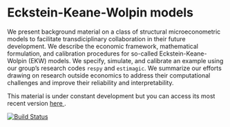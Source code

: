 # Eckstein-Keane-Wolpin models

We present background material on a class of structural microeconometric models to facilitate transdiciplinary collaboration in their future development. We describe the economic framework, mathematical formulation, and calibration procedures for so-called Eckstein-Keane-Wolpin (EKW) models. We specify, simulate, and calibrate an example using our group’s research codes `respy` and `estimagic`. We summarize our efforts drawing on research outside economics to address their computational challenges and improve their reliability and interpretability.

This material is under constant development but you can access its most recent version [here
](https://github.com/OpenSourceEconomics/handout-eckstein-keane-wolpin-models/blob/master/promotion).

[![Build Status](https://travis-ci.org/OpenSourceEconomics/ekw-promotion.svg?branch=master)](https://travis-ci.org/OpenSourceEconomics/ekw-promotion)

